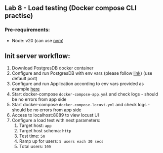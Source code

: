 ## Lab 8 - Load testing (Docker compose CLI practise)
### Pre-requirements:
* Node: v20 (can use [nvm](https://github.com/nvm-sh/nvm))

## Init server workflow:
1. Download PostgresDB docker container
2. Configure and run PostgresDB with env vars (please follow [link](https://hub.docker.com/_/postgres)) (use default port)
3. Configure and run Application according to env vars provided as example [here](https://github.com/vgarkusha/docker-lectures/blob/main/lecture_6/.env.example)
4. Start docker-compose `docker-compose-app.yml` and check logs - should be no errors from app side
5. Start docker-compose `docker-compose-locust.yml` and check logs - should be no errors from app side
6. Access to localhost:8089 to view locust UI
7. Configure a load test with next parameters:
   1. Target host: `app`
   2. Target host schema: `http`
   3. Test time: `5m`
   4. Ramp up for users: `5 users each 30 secs`
   5. Total users: `100`

 
